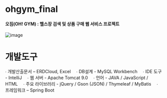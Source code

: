 # ohgym_final

#### 오짐(OH! GYM) : 헬스장 검색 및 상품 구매 웹 서비스 프로젝트

![image](https://github.com/qkrtiger/ohgym_final/assets/133315262/8ad317e9-9f16-4965-bb92-07c244c44294)

# 개발도구

∙ 개발산출문서 – ERDCloud, Excel 
∙ DB설계 - MySQL Workbench 
∙ IDE 도구 - IntelliJ 
∙ 웹 서버 - Apache Tomcat 9.0 
∙ 언어 - JAVA / JavaScript / HTML 
∙ 주요 라이브러리 - jQuery / Gson (JSON) / Thymeleaf / MyBatis  
∙ 프레임워크 – Spring Boot 
